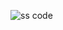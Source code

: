 ![ss code](https://user-images.githubusercontent.com/91939316/136049194-abdae959-e70e-44d5-a487-53f3f075b10e.JPG)


